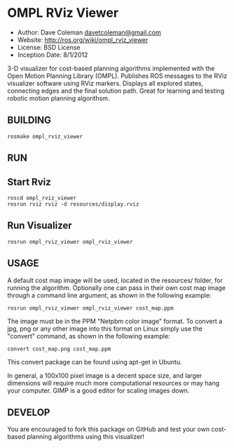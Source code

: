 OMPL RViz Viewer
==========
* Author: Dave Coleman <davetcoleman@gmail.com>
* Website: http://ros.org/wiki/ompl_rviz_viewer
* License: BSD License
* Inception Date: 8/1/2012

3-D visualizer for cost-based planning algorithms implemented with the Open Motion Planning Library (OMPL). Publishes ROS messages to the RViz visualizer software using RViz markers. Displays all explored states, connecting edges and the final solution path. Great for learning and testing robotic motion planning algorithsm.


BUILDING
---------

    rosmake ompl_rviz_viewer

RUN
---------

## Start Rviz

    roscd ompl_rviz_viewer
    rosrun rviz rviz -d resources/display.rviz

## Run Visualizer

    rosrun ompl_rviz_viewer ompl_rviz_viewer

USAGE
---------

A default cost map image will be used, located in the resources/ folder, for running the algorithm. Optionally one can pass in their own cost map image through a command line argument, as shown in the following example:

    rosrun ompl_rviz_viewer ompl_rviz_viewer cost_map.ppm

The image must be in the PPM "Netpbm color image" format. To convert a jpg, png or any other image into this format on Linux simply use the "convert" command, as shown in the following example:

    convert cost_map.png cost_map.ppm

This convert package can be found using apt-get in Ubuntu.

In general, a 100x100 pixel image is a decent space size, and larger dimensions will require much more computational resources or may hang your computer. GIMP is a good editor for scaling images down.


DEVELOP
---------

You are encouraged to fork this package on GitHub and test your own cost-based planning algorithms using this visualizer!
